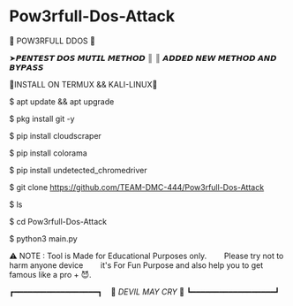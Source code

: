 # Pow3rfull-Dos-Attack

🔰 POW3RFULL DDOS 🔰

➤𝙋𝙀𝙉𝙏𝙀𝙎𝙏 𝘿𝙊𝙎 𝙈𝙐𝙏𝙄𝙇 𝙈𝙀𝙏𝙃𝙊𝘿                 ║
             ║            𝘼𝘿𝘿𝙀𝘿 𝙉𝙀𝙒 𝙈𝙀𝙏𝙃𝙊𝘿 𝘼𝙉𝘿 𝘽𝙔𝙋𝘼𝙎𝙎

🔰INSTALL ON TERMUX && KALI-LINUX🔰

$ apt update && apt upgrade

$ pkg install git -y

$ pip install cloudscraper

$ pip install colorama

$ pip install undetected_chromedriver

$ git clone https://github.com/TEAM-DMC-444/Pow3rfull-Dos-Attack

$ ls

$ cd Pow3rfull-Dos-Attack

$ python3 main.py 

⚠️ NOTE : Tool is Made for Educational Purposes only.
       Please try not to harm anyone device 
       it's For Fun Purpose and also help you to get famous like a pro + 😈. 


┏━━━━━━━━━━━━━━━━━━┓ 
   🔻 *DEVIL MAY CRY* 🔻
┗━━━━━━━━━━━━━━━━━━┛
